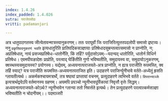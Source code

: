```yaml
---
index: 1.4.26
index_padded: 1.4.026
sutra: पराजेरसोढः
vritti: padamanjari

---
```

अत्र धातुपाठगतस्य जीत्येतावन्मात्रस्यानुकरणम्। ततः परापूर्वो जिः पराजिरित्युत्तरपदलोपी समासो द्रष्टव्यः। ननु `प्रकृतिवदनुकरणं भवति` इत्यधातुरिति प्रातिपदिकसञ्ज्ञायाः प्रतिषेधादसुबन्तत्वात्समासो न प्राप्नोति, न; अप्रतिषेधात्, नायं प्रसज्यप्रतिषेधः-धातोर्नेति, किं तर्हि? पर्युदासोऽयम्--यदन्यद् धातोरिति, धातोर्न विधिर्न प्रतिषेधः। एवमपीयङादेशः प्राप्रोति, परत्वाद् घेर्ङितीति गुणो भविष्यतीति, समुदायस्य वा, समुदायोऽनुकरणम्, क्वस्थस्यसमुदायस्य? प्रयोगस्य। यद्येवम्, अध्ययनात्पराजयते-अत्र प्राप्नोति, न ह्यत्र पराजीति रूपमस्ति, क्व तर्हि स्याद्? यत्र पराजीति रूपमस्ति-अध्ययनात्पराजित इति। उदाहरणे पराजिर्न्युनीभावे वर्तते-अध्येतुं ह्रसति ग्लायतीत्यर्थः। अकर्मकश्चायमत्रार्थे, तत्र षष्ठ्यां प्राप्तायां वचनम्, प्रत्युदाहरणे त्वभिभवे वर्तते। `विपराभ्याञ्जेः` इत्यत्रार्थद्वयेऽपि वर्तमानस्य ग्रहणम्। अयमपि प्रपञ्चो न्यूनीभावपूर्विकायां निवृत्तौ वृत्तेः सिद्धम्। अध्ययनात्पराजयते-कोऽर्थः? न्यूनीभावेन ग्लान्या ततो निवर्त्तते इत्यर्थः। तेन प्रत्युदाहरणे परत्वात्कर्मसञ्ज्ञा भविष्यतीति न चोदनीयम्।।
पदमञ्जरी
